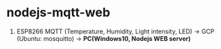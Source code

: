# nodejs-mqtt-web

1. ESP8266 MQTT (Temperature, Humidity, Light intensity, LED) -> GCP (Ubuntu: mosquitto) -> <b>PC(Windows10, Nodejs WEB server)</b>
